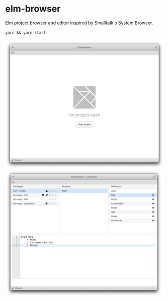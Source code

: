 # elm-browser

Elm project browser and editor inspired by Smalltalk's System Browser.

```
yarn && yarn start
```

<img alt="Initial state" src="https://github.com/Janiczek/elm-browser/raw/master/resources/readme/app_initial.png" width="640">

<img alt="Filtering" src="https://github.com/Janiczek/elm-browser/raw/master/resources/readme/app_filtered.png" width="640">
